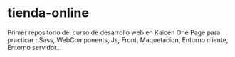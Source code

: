 # tienda-online
Primer repositorio del curso de desarrollo web en  Kaicen
One Page para practicar : Sass, WebComponents, Js, Front, Maquetacion, Entorno cliente, Entorno servidor...
